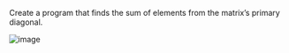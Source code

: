 Create a program that finds the sum of elements from the matrix’s primary diagonal.

![image](https://user-images.githubusercontent.com/45227327/213568933-560d6a5e-95c3-4cf7-ae56-a65432efe7fe.png)

